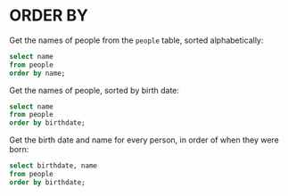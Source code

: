 # ORDER BY

Get the names of people from the `people` table, sorted alphabetically:
```sql
select name
from people
order by name;
```

Get the names of people, sorted by birth date:
```sql
select name
from people
order by birthdate;
```

Get the birth date and name for every person, in order of when they were born:
```sql
select birthdate, name
from people
order by birthdate;
```
